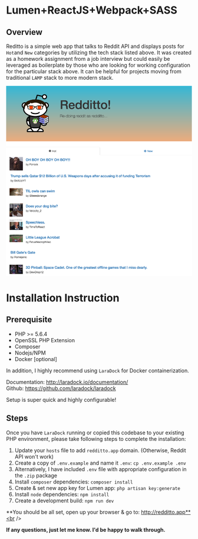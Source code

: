 # Lumen+ReactJS+Webpack+SASS

## Overview
Reditto is a simple web app that talks to Reddit API and displays posts for `Hot`and `New` categories by utilizing the tech stack listed above. It was created as a homework assignment from a job interview but could easily be leveraged as boilerplate by those who are looking for working configuration for the particular stack above. It can be helpful for projects moving from traditional `LAMP` stack to more modern stack.

![alt text](https://raw.githubusercontent.com/murnun/redditto/master/screenshot.png)

# Installation Instruction

## Prerequisite
- PHP >= 5.6.4
- OpenSSL PHP Extension
- Composer
- Nodejs/NPM
- Docker [optional]

In addition, I highly recommend using `LaraDock` for Docker containerization.

Documentation: http://laradock.io/documentation/<br />
Github: https://github.com/laradock/laradock

Setup is super quick and highly configurable!


## Steps

Once you have `LaraDock` running or copied this codebase to your existing PHP environment, please take following steps to complete the installation:

1. Update your `hosts` file to add `redditto.app` domain. (Otherwise, Reddit API won't work)
2. Create a copy of `.env.example` and name it `.env`: `cp .env.example .env`
3. Alternatively, I have included `.env` file with appropriate configuration in the `.zip` package
4. Install `composer` dependencies: `composer install`
5. Create & set new app key for Lumen app: `php artisan key:generate`
6. Install `node` dependencies: `npm install`
7. Create a development build: `npm run dev`


**You should be all set, open up your browser & go to: http://redditto.app**<br />

**If any questions, just let me know. I'd be happy to walk through.**
